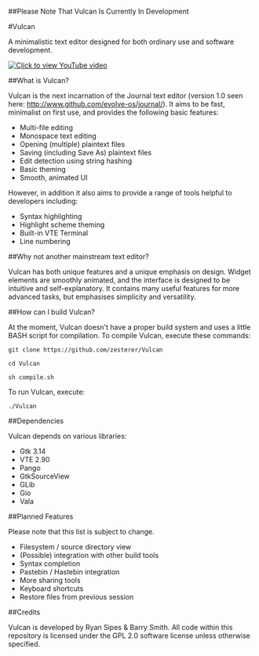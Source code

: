 ##Please Note That Vulcan Is Currently In Development

#Vulcan

A minimalistic text editor designed for both ordinary use and software development.

[![Click to view YouTube video](https://raw.githubusercontent.com/zesterer/vulcan/master/misc/screenshot.png)](https://www.youtube.com/watch?v=is2f3xVIvFM)

##What is Vulcan?

Vulcan is the next incarnation of the Journal text editor (version 1.0 seen here: http://www.github.com/evolve-os/journal/). It aims to be fast, minimalist on first use, and provides the following basic features:

- Multi-file editing
- Monospace text editing
- Opening (multiple) plaintext files
- Saving (including Save As) plaintext files
- Edit detection using string hashing
- Basic theming
- Smooth, animated UI

However, in addition it also aims to provide a range of tools helpful to developers including:

- Syntax highlighting
- Highlight scheme theming
- Built-in VTE Terminal
- Line numbering

##Why not another mainstream text editor?

Vulcan has both unique features and a unique emphasis on design. Widget elements are smoothly animated, and the interface is designed to be intuitive and self-explanatory. It contains many useful features for more advanced tasks, but emphasises simplicity and versatility.

##How can I build Vulcan?

At the moment, Vulcan doesn't have a proper build system and uses a little BASH script for compilation. To compile Vulcan, execute these commands:

`git clone https://github.com/zesterer/Vulcan`

`cd Vulcan`

`sh compile.sh`

To run Vulcan, execute:

`./Vulcan`

##Dependencies

Vulcan depends on various libraries:

- Gtk 3.14
- VTE 2.90
- Pango
- GtkSourceView
- GLib
- Gio
- Vala

##Planned Features

Please note that this list is subject to change.

- Filesystem / source directory view
- (Possible) integration with other build tools
- Syntax completion
- Pastebin / Hastebin integration
- More sharing tools
- Keyboard shortcuts
- Restore files from previous session

##Credits

Vulcan is developed by Ryan Sipes & Barry Smith.
All code within this repository is licensed under the GPL 2.0 software license unless otherwise specified.

